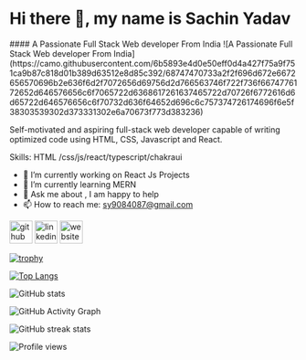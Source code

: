  <h1> Hi there 👋, my name is Sachin Yadav</h1>
#### A Passionate Full Stack Web developer From India
![A Passionate Full Stack Web developer From India](https://camo.githubusercontent.com/6b5893e4d0e50eff0d4a427f75a9f751ca9b87c818d01b389d63512e8d85c392/68747470733a2f2f696d672e6672656570696b2e636f6d2f7072656d69756d2d766563746f722f736f6674776172652d646576656c6f7065722d6368617261637465722d70726f6772616d6d65722d646576656c6f70732d636f64652d696c6c757374726174696f6e5f38303539302d373331302e6a70673f773d383236)

Self-motivated and aspiring full-stack web developer capable
of writing optimized code using HTML, CSS, Javascript and
React. 

Skills: HTML /css/js/react/typescript/chakraui

- 🔭 I’m currently working on React Js Projects 
- 🌱 I’m currently learning MERN 
- 💬 Ask me about , I am happy to help 
- 📫 How to reach me: sy9084087@gmail.com 


[<img src='https://cdn.jsdelivr.net/npm/simple-icons@3.0.1/icons/github.svg' alt='github' height='40'>](https://github.com/Sachin1yadav)  [<img src='https://cdn.jsdelivr.net/npm/simple-icons@3.0.1/icons/linkedin.svg' alt='linkedin' height='40'>](https://www.linkedin.com/in/https://www.linkedin.com/in/sachin-yadav-a5512523a//)  [<img src='https://cdn.jsdelivr.net/npm/simple-icons@3.0.1/icons/icloud.svg' alt='website' height='40'>](https://sachin1yadav.github.io/)  

[![trophy](https://github-profile-trophy.vercel.app/?username=Sachin1yadav)](https://github.com/ryo-ma/github-profile-trophy)

[![Top Langs](https://github-readme-stats.vercel.app/api/top-langs/?username=Sachin1yadav)](https://github.com/anuraghazra/github-readme-stats)

![GitHub stats](https://github-readme-stats.vercel.app/api?username=Sachin1yadav&show_icons=true&count_private=true)  

![GitHub Activity Graph](https://activity-graph.herokuapp.com/graph?username=Sachin1yadav)  

![GitHub streak stats](https://streak-stats.demolab.com/?user=Sachin1yadav)  

![Profile views](https://gpvc.arturio.dev/Sachin1yadav)  
